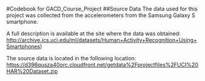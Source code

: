 
#Codebook for GACD_Course_Project
##Source Data
The data used for this project was collected from the accelerometers from the Samsung Galaxy S smartphone. 

A full description is available at the site where the data was obtained: http://archive.ics.uci.edu/ml/datasets/Human+Activity+Recognition+Using+Smartphones)

The source data is located in the following location: https://d396qusza40orc.cloudfront.net/getdata%2Fprojectfiles%2FUCI%20HAR%20Dataset.zip

